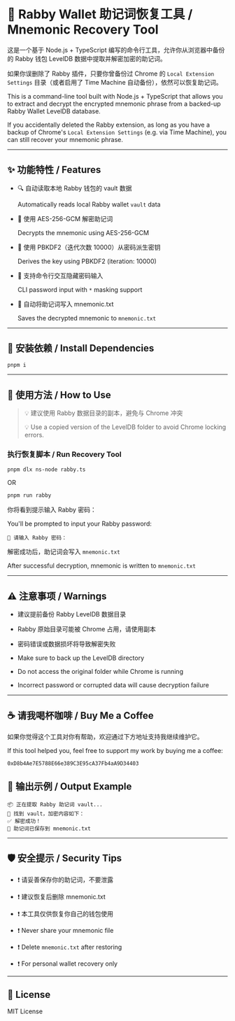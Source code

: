 # 🐰 Rabby Wallet 助记词恢复工具 / Mnemonic Recovery Tool

这是一个基于 Node.js + TypeScript 编写的命令行工具，允许你从浏览器中备份的 Rabby 钱包 LevelDB 数据中提取并解密加密的助记词。

如果你误删除了 Rabby 插件，只要你曾备份过 Chrome 的 `Local Extension Settings` 目录（或者启用了 Time Machine 自动备份），依然可以恢复助记词。

This is a command-line tool built with Node.js + TypeScript that allows you to extract and decrypt the encrypted mnemonic phrase from a backed-up Rabby Wallet LevelDB database.

If you accidentally deleted the Rabby extension, as long as you have a backup of Chrome's `Local Extension Settings` (e.g. via Time Machine), you can still recover your mnemonic phrase.

---

## ✨ 功能特性 / Features

- 🔍 自动读取本地 Rabby 钱包的 vault 数据

  Automatically reads local Rabby wallet `vault` data

- 🔐 使用 AES-256-GCM 解密助记词

  Decrypts the mnemonic using AES-256-GCM

- 🔁 使用 PBKDF2（迭代次数 10000）从密码派生密钥

  Derives the key using PBKDF2 (iteration: 10000)

- 🤫 支持命令行交互隐藏密码输入

  CLI password input with `*` masking support

- 📄 自动将助记词写入 mnemonic.txt

  Saves the decrypted mnemonic to `mnemonic.txt`

---

## 🧩 安装依赖 / Install Dependencies

```bash
pnpm i
```

---

## 🚀 使用方法 / How to Use

> 💡 建议使用 Rabby 数据目录的副本，避免与 Chrome 冲突
>
> 💡 Use a copied version of the LevelDB folder to avoid Chrome locking errors.

### 执行恢复脚本 / Run Recovery Tool

```bash
pnpm dlx ns-node rabby.ts
```

OR

```bash
pnpm run rabby
```

你将看到提示输入 Rabby 密码：

You'll be prompted to input your Rabby password:

```
🔑 请输入 Rabby 密码：
```

解密成功后，助记词会写入 `mnemonic.txt`

After successful decryption, mnemonic is written to `mnemonic.txt`

---

## ⚠️ 注意事项 / Warnings

- 建议提前备份 Rabby LevelDB 数据目录
- Rabby 原始目录可能被 Chrome 占用，请使用副本
- 密码错误或数据损坏将导致解密失败

- Make sure to back up the LevelDB directory
- Do not access the original folder while Chrome is running
- Incorrect password or corrupted data will cause decryption failure

---

## ☕ 请我喝杯咖啡 / Buy Me a Coffee

如果你觉得这个工具对你有帮助，欢迎通过下方地址支持我继续维护它。

If this tool helped you, feel free to support my work by buying me a coffee:

```
0xD8b4Ae7E5788E66e389C3E95cA37Fb4aA9D34403
```

## 💬 输出示例 / Output Example

```
📦 正在提取 Rabby 助记词 vault...
🔐 找到 vault，加密内容如下：
✅ 解密成功！
📄 助记词已保存到 mnemonic.txt
```

---

## 🛡️ 安全提示 / Security Tips

- ❗ 请妥善保存你的助记词，不要泄露
- ❗ 建议恢复后删除 mnemonic.txt
- ❗ 本工具仅供恢复你自己的钱包使用

- ❗ Never share your mnemonic file
- ❗ Delete `mnemonic.txt` after restoring
- ❗ For personal wallet recovery only

---

## 📜 License

MIT License
